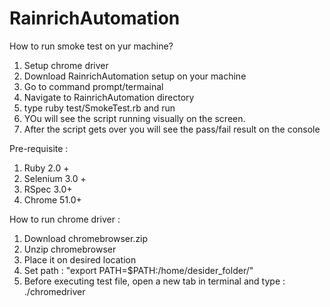 # RainrichAutomation

How to run smoke test on yur machine?

1. Setup chrome driver
2. Download RainrichAutomation setup on your machine
3. Go to command prompt/termainal
4. Navigate to RainrichAutomation directory
5. type ruby test/SmokeTest.rb and run
6. YOu will see the script running visually on the screen.
7. After the script gets over you will see the pass/fail result on the console

Pre-requisite :

1. Ruby 2.0 +
2. Selenium 3.0 +
3. RSpec 3.0+
4. Chrome 51.0+

How to run chrome driver :

1. Download chromebrowser.zip
2. Unzip chromebrowser
3. Place it on desired location
4. Set path :  "export PATH=$PATH:/home/desider_folder/"
5. Before executing test file, open a new tab in terminal and type : ./chromedriver
